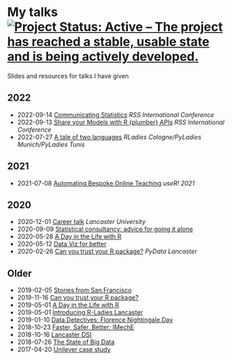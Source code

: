 # My talks [![Project Status: Active – The project has reached a stable, usable state and is being actively developed.](https://www.repostatus.org/badges/latest/active.svg)](https://www.repostatus.org/#active)

Slides and resources for talks I have given

## 2022

* 2022-09-14 [Communicating Statistics](https://statsrhian.github.io/presentations/2022/2022-09-14-communicating-stats/2022-09-14-communicating-stats.html) _RSS International Conference_
* 2022-09-13  [Share your Models with R {plumber} APIs](https://statsrhian.github.io/presentations/2022/2022-09-13-plumber/2022-09-13-plumber.html) _RSS International Conference_
* 2022-07-27 [A tale of two languages](https://statsrhian.github.io/presentations/2022/2022-07-27-tale-of-two-languages/2022-07-27-tale-two-languages.pdf) _RLadies Cologne/PyLadies Munich/PyLadies Tunis_

## 2021

* 2021-07-08 [Automating Bespoke Online Teaching](https://statsrhian.github.io/presentations/2021/2021-07-08-automating-bespoke-online-teaching/2021-07-08-automating-bespoke-online-teaching.html#1)  _useR! 2021_

## 2020

* 2020-12-01 [Career talk](https://statsrhian.github.io/presentations/2020/2020-12-01-career-talk/2020-12-01-career-talk.html#1) _Lancaster University_
* 2020-09-09 [Statistical consultancy: advice for going it alone](https://github.com/statsrhian/presentations/blob/main/2020/2020-09-09-rss-statistical-consultancy/notes.md) 
* 2020-05-28 [A Day in the Life with R](https://statsrhian.github.io/presentations/2020/2020-05-28-day-in-the-life-barclays/day-in-the-life.html#1) 
* 2020-05-12 [Data Viz for better](https://statsrhian.github.io/presentations/2020/2020-07-01-data-viz-for-better/2020-05-12-florence-and-data-viz.html#1)
* 2020-02-26 [Can you trust your R package?](https://statsrhian.github.io/presentations/2019-11-16-trust-your-pkg/2019-11-16-trust-your-pkg.html#1) _PyData Lancaster_

## Older

* 2019-02-05 [Stories from San Francisco](https://rladies.github.io/meetup-presentations_lancaster/2020-02-05-rmarkdown/rstudio_conf/rstudio_conf.html#1)
* 2019-11-16 [Can you trust your R package?](https://statsrhian.github.io/presentations/2019-11-16-trust-your-pkg/2019-11-16-trust-your-pkg.html#1)
* 2019-05-01 [A Day in the Life with R](https://statsrhian.github.io/presentations/2019-05-01-day-in-the-life/day-in-the-life.html#1)
* 2019-05-01 [Introducing R-Ladies Lancaster](https://statsrhian.github.io/presentations/2019-05-01-introducing-rladies-lancaster/introducing-rladies-lancaster.html#1)
* 2019-01-10 [Data Detectives: Florence Nightingale Day](https://statsrhian.github.io/presentations/2019-01-10-data-detective/2019-01-10-data-detective.html#1)
* 2018-10-23 [Faster, Safer, Better: IMechE](https://statsrhian.github.io/presentations/2018-10-23-mind-the-gap-iMechE/2018-10-23-mind-the-gap-iMechE.html#1)
* 2018-10-16 [Lancaster DSI](https://statsrhian.github.io/presentations/2018-10-16-lancaster-dsi/2018-10-16-lancaster-dsi.html#1)
* 2018-07-26 [The State of Big Data](https://statsrhian.github.io/presentations/2018-07-26-the-state-of-big-data/the-state-of-big-data.html#1)
* 2017-04-20 [Unilever case study](https://statsrhian.github.io/presentations/2017-04-20-unilever-case-study/2017-04-20-unilever-case-study#1)



